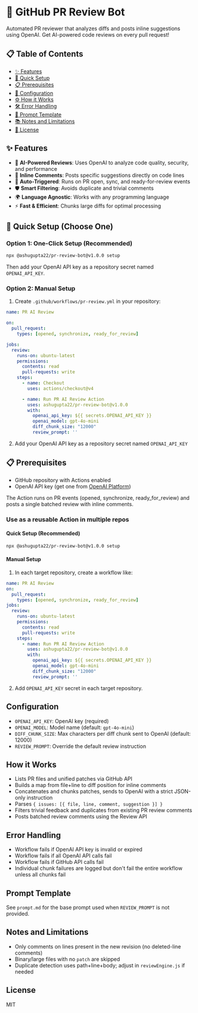 # 🤖 GitHub PR Review Bot

Automated PR reviewer that analyzes diffs and posts inline suggestions using OpenAI. Get AI-powered code reviews on every pull request!

## 📋 Table of Contents

- [✨ Features](#-features)
- [🚀 Quick Setup](#-quick-setup-choose-one)
- [📋 Prerequisites](#-prerequisites)
- [🔧 Configuration](#configuration)
- [⚙️ How it Works](#how-it-works)
- [🛠️ Error Handling](#error-handling)
- [📝 Prompt Template](#prompt-template)
- [📚 Notes and Limitations](#notes-and-limitations)
- [📄 License](#license)

## ✨ Features

- 🤖 **AI-Powered Reviews**: Uses OpenAI to analyze code quality, security, and performance
- 📝 **Inline Comments**: Posts specific suggestions directly on code lines
- 🔄 **Auto-Triggered**: Runs on PR open, sync, and ready-for-review events
- 🛡️ **Smart Filtering**: Avoids duplicate and trivial comments
- 🌍 **Language Agnostic**: Works with any programming language
- ⚡ **Fast & Efficient**: Chunks large diffs for optimal processing

## 🚀 Quick Setup (Choose One)

### Option 1: One-Click Setup (Recommended)
```bash
npx @ashugupta22/pr-review-bot@v1.0.0 setup
```
Then add your OpenAI API key as a repository secret named `OPENAI_API_KEY`.

### Option 2: Manual Setup
1. Create `.github/workflows/pr-review.yml` in your repository:
```yaml
name: PR AI Review

on:
  pull_request:
    types: [opened, synchronize, ready_for_review]

jobs:
  review:
    runs-on: ubuntu-latest
    permissions:
      contents: read
      pull-requests: write
    steps:
      - name: Checkout
        uses: actions/checkout@v4

      - name: Run PR AI Review Action
        uses: ashugupta22/pr-review-bot@v1.0.0
        with:
          openai_api_key: ${{ secrets.OPENAI_API_KEY }}
          openai_model: gpt-4o-mini
          diff_chunk_size: "12000"
          review_prompt: ''
```

2. Add your OpenAI API key as a repository secret named `OPENAI_API_KEY`

## 📋 Prerequisites

- GitHub repository with Actions enabled
- OpenAI API key (get one from [OpenAI Platform](https://platform.openai.com/api-keys))

The Action runs on PR events (opened, synchronize, ready_for_review) and posts a single batched review with inline comments.

### Use as a reusable Action in multiple repos

#### Quick Setup (Recommended)
```bash
npx @ashugupta22/pr-review-bot@v1.0.0 setup
```

#### Manual Setup
1. In each target repository, create a workflow like:
```yaml
name: PR AI Review
on:
  pull_request:
    types: [opened, synchronize, ready_for_review]
jobs:
  review:
    runs-on: ubuntu-latest
    permissions:
      contents: read
      pull-requests: write
    steps:
      - name: Run PR AI Review Action
        uses: ashugupta22/pr-review-bot@v1.0.0
        with:
          openai_api_key: ${{ secrets.OPENAI_API_KEY }}
          openai_model: gpt-4o-mini
          diff_chunk_size: "12000"
          review_prompt: ''
```
2. Add `OPENAI_API_KEY` secret in each target repository.

## Configuration
- `OPENAI_API_KEY`: OpenAI key (required)
- `OPENAI_MODEL`: Model name (default: `gpt-4o-mini`)
- `DIFF_CHUNK_SIZE`: Max characters per diff chunk sent to OpenAI (default: 12000)
- `REVIEW_PROMPT`: Override the default review instruction

## How it Works
- Lists PR files and unified patches via GitHub API
- Builds a map from file+line to diff position for inline comments
- Concatenates and chunks patches, sends to OpenAI with a strict JSON-only instruction
- Parses `{ issues: [{ file, line, comment, suggestion }] }`
- Filters trivial feedback and duplicates from existing PR review comments
- Posts batched review comments using the Review API

## Error Handling
- Workflow fails if OpenAI API key is invalid or expired
- Workflow fails if all OpenAI API calls fail
- Workflow fails if GitHub API calls fail
- Individual chunk failures are logged but don't fail the entire workflow unless all chunks fail

## Prompt Template
See `prompt.md` for the base prompt used when `REVIEW_PROMPT` is not provided.

## Notes and Limitations
- Only comments on lines present in the new revision (no deleted-line comments)
- Binary/large files with no `patch` are skipped
- Duplicate detection uses path+line+body; adjust in `reviewEngine.js` if needed

## License
MIT
